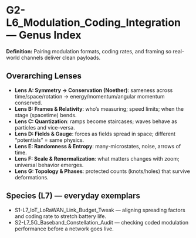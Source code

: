 # G2-L6_Modulation_Coding_Integration — Genus Index
**Definition:** Pairing modulation formats, coding rates, and framing so real-world channels deliver clean payloads.
## Overarching Lenses

- **Lens A: Symmetry -> Conservation (Noether)**: sameness across time/space/rotation → energy/momentum/angular momentum conserved.
- **Lens B: Frames & Relativity**: who’s measuring; speed limits; when the stage (spacetime) bends.
- **Lens C: Quantization**: ramps become staircases; waves behave as particles and vice-versa.
- **Lens D: Fields & Gauge**: forces as fields spread in space; different “potentials” = same physics.
- **Lens E: Randomness & Entropy**: many-microstates, noise, arrows of time.
- **Lens F: Scale & Renormalization**: what matters changes with zoom; universal behavior emerges.
- **Lens G: Topology & Phases**: protected counts (knots/holes) that survive deformations.

## Species (L7) — everyday exemplars
- S1-L7_IoT_LoRaWAN_Link_Budget_Tweak — aligning spreading factors and coding rate to stretch battery life.
- S2-L7_5G_Baseband_Constellation_Audit — checking coded modulation performance before a network goes live.
